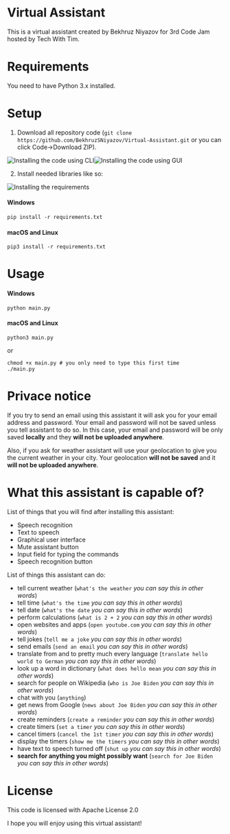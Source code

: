 # Virtual Assistant
This is a virtual assistant created by Bekhruz Niyazov for 3rd Code Jam hosted by Tech With Tim.
# Requirements
You need to have Python 3.x installed.
# Setup
1. Download all repository code (`git clone https://github.com/BekhruzSNiyazov/Virtual-Assistant.git` or you can click Code->Download ZIP).

![Installing the code using CLI](https://firebasestorage.googleapis.com/v0/b/file-sharing-7dcf2.appspot.com/o/Peek%202021-01-21%2012-49.gif?alt=media&token=ffa982ea-5df0-4191-b1a1-36ac0b126f85)![Installing the code using GUI](https://firebasestorage.googleapis.com/v0/b/file-sharing-7dcf2.appspot.com/o/Peek%202021-01-21%2013-21.gif?alt=media&token=c56c8dae-e331-4676-ac77-00394a639f75)

2. Install needed libraries like so:

![Installing the requirements](https://firebasestorage.googleapis.com/v0/b/file-sharing-7dcf2.appspot.com/o/Peek%202021-01-21%2012-53.gif?alt=media&token=e2d81a83-0d3b-433d-93c3-1ca44dd6e089)
#### Windows
```
pip install -r requirements.txt
```
#### macOS and Linux
```
pip3 install -r requirements.txt
```
# Usage
#### Windows
```
python main.py
```
#### macOS and Linux
```
python3 main.py
```
or
```
chmod +x main.py # you only need to type this first time
./main.py
```
# Privace notice
If you try to send an email using this assistant it will ask you for your email address and password.
Your email and password will not be saved unless you tell assistant to do so.
In this case, your email and password will be only saved **locally** and they **will not be uploaded anywhere**.

Also, if you ask for weather assistant will use your geolocation to give you the current weather in your city. Your geolocation **will not be saved** and it **will not be uploaded anywhere**.

# What this assistant is capable of?
List of things that you will find after installing this assistant:
- Speech recognition
- Text to speech
- Graphical user interface
- Mute assistant button
- Input field for typing the commands
- Speech recognition button

List of things this assistant can do:
- tell current weather (`what's the weather` *you can say this in other words*)
- tell time (`what's the time` *you can say this in other words*)
- tell date (`what's the date` *you can say this in other words*)
- perform calculations (`what is 2 + 2` *you can say this in other words*)
- open websites and apps (`open youtube.com` *you can say this in other words*)
- tell jokes (`tell me a joke` *you can say this in other words*)
- send emails (`send an email` *you can say this in other words*)
- translate from and to pretty much every language (`translate hello world to German` *you can say this in other words*)
- look up a word in dictionary (`what does hello mean` *you can say this in other words*)
- search for people on Wikipedia (`who is Joe Biden` *you can say this in other words*)
- chat with you (`anything`)
- get news from Google (`news about Joe Biden` *you can say this in other words*)
- create reminders (`create a reminder` *you can say this in other words*)
- create timers (`set a timer` *you can say this in other words*)
- cancel timers (`cancel the 1st timer` *you can say this in other words*)
- display the timers (`show me the timers` *you can say this in other words*)
- have text to speech turned off (`shut up` *you can say this in other words*)
- **search for anything you might possibly want** (`search for Joe Biden` *you can say this in other words*)

# License
This code is licensed with Apache License 2.0


I hope you will enjoy using this virtual assistant!
